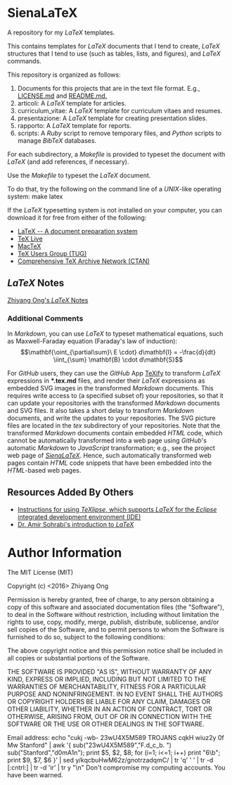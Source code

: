 #	SienaLaTeX


A repository for my *LaTeX* templates.

This contains templates for *LaTeX* documents that I tend to create, *LaTeX* structures that I tend to use (such as tables, lists, and figures), and *LaTeX* commands.



This repository is organized as follows:  
1)	Documents for this projects that are in the text file format. E.g., [LICENSE.md](https://github.com/eda-globetrotter/SienaLaTeX/blob/master/LICENSE.md) and [README.md.](https://github.com/eda-globetrotter/SienaLaTeX/blob/master/README.md)  
2)	articoli: A *LaTeX* template for articles.  
3)	curriculum_vitae: A *LaTeX* template for curriculum vitaes and resumes.  
4)	presentazione: A *LaTeX* template for creating presentation slides.  
5)	rapporto: A *LaTeX* template for reports.  
6)	scripts: A *Ruby* script to remove temporary files, and *Python* scripts to
		manage *BibTeX* databases.  

For each subdirectory, a *Makefile* is provided to typeset the document with *LaTeX* (and add references, if necessary).

Use the *Makefile* to typeset the *LaTeX* document.

To do that, try the following on the command line of a *UNIX*-like operating system: make latex

If the *LaTeX* typesetting system is not installed on your computer, you can download it for free from either of the following:
* [LaTeX -- A document preparation system](http://www.latex-project.org/)
* [TeX Live](http://www.tug.org/texlive/)
* [MacTeX](http://www.tug.org/mactex/)
* [TeX Users Group (TUG)](http://tug.org/)
* [Com­pre­hen­sive TeX Archive Net­work (CTAN)](http://www.ctan.org/)


##	*LaTeX* Notes

[Zhiyang Ong's *LaTeX* Notes](https://github.com/eda-ricercatore/SienaLaTeX/blob/master/notes/latex.md)

###	Additional Comments

In *Markdown*, you can use *LaTeX* to typeset mathematical equations, such as Maxwell-Faraday equation (Faraday's law of induction): $$\mathbf{\oint_{\partial\sum}\ E \cdot} d\mathbf{l} = -\frac{d}{dt} \iint_{\sum} \mathbf{B} \cdot d\mathbf{S}$$

For *GitHub* users, they can use the *GitHub* App
	[TeXify](https://github.com/apps/texify) to transform *LaTeX* expressions
	in **\*.tex.md** files, and render their *LaTeX* expressions as embedded
	SVG images in the transformed *Markdown* documents.
This requires write access to (a specified subset of) your repositories,
	so that it can update your repositories with the transformed
	*Markdown* documents and SVG files.
It also takes a short delay to transform *Markdown* documents, and write the
	updates to your repositories.
The SVG picture files are located in the *tex* subdirectory of your
	repositories.
Note that the transformed *Markdown* documents contain embedded *HTML* code,
	which cannot be automatically transformed into a web page using *GitHub*'s
	automatic *Markdown* to *JavaScript* transformation;
	e.g., see the project web page of [*SienaLaTeX*](https://eda-ricercatore.github.io/SienaLaTeX/).
Hence, such automatically transformed web pages contain *HTML* code snippets
	that have been embedded into the *HTML*-based web pages.



##	Resources Added By Others

+ [Instructions for using *TeXlipse*, which supports *LaTeX* for the *Eclipse* integrated development environment (IDE)](https://github.com/eda-ricercatore/SienaLaTeX/tree/master/instruction_for_texlipse)
+ [Dr. Amir Sohrabi's introduction to *LaTeX*](https://github.com/eda-ricercatore/SienaLaTeX/tree/master/latex_introduction_to)









#	Author Information

The MIT License (MIT)

Copyright (c) <2016> Zhiyang Ong

Permission is hereby granted, free of charge, to any person obtaining a copy of this software and associated documentation files (the "Software"), to deal in the Software without restriction, including without limitation the rights to use, copy, modify, merge, publish, distribute, sublicense, and/or sell copies of the Software, and to permit persons to whom the Software is furnished to do so, subject to the following conditions:

The above copyright notice and this permission notice shall be included in all copies or substantial portions of the Software.

THE SOFTWARE IS PROVIDED "AS IS", WITHOUT WARRANTY OF ANY KIND, EXPRESS OR IMPLIED, INCLUDING BUT NOT LIMITED TO THE WARRANTIES OF MERCHANTABILITY, FITNESS FOR A PARTICULAR PURPOSE AND NONINFRINGEMENT. IN NO EVENT SHALL THE AUTHORS OR COPYRIGHT HOLDERS BE LIABLE FOR ANY CLAIM, DAMAGES OR OTHER LIABILITY, WHETHER IN AN ACTION OF CONTRACT, TORT OR OTHERWISE, ARISING FROM, OUT OF OR IN CONNECTION WITH THE SOFTWARE OR THE USE OR OTHER DEALINGS IN THE SOFTWARE.

Email address: echo "cukj -wb- 23wU4X5M589 TROJANS cqkH wiuz2y 0f Mw Stanford" | awk '{ sub("23wU4X5M589","F.d_c_b. ") sub("Stanford","d0mA1n"); print $5, $2, $8; for (i=1; i<=1; i++) print "6\b"; print $9, $7, $6 }' | sed y/kqcbuHwM62z/gnotrzadqmC/ | tr 'q' ' ' | tr -d [:cntrl:] | tr -d 'ir' | tr y "\n"		Don't compromise my computing accounts. You have been warned.
